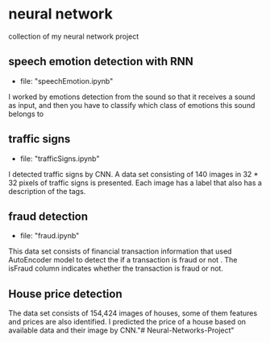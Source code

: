 # neural network
collection of my neural network project

## speech emotion detection with RNN 

- file: "speechEmotion.ipynb"

I worked by emotions detection from the sound so that it receives a sound as input, and then you have to classify which class of emotions this sound belongs to

## traffic signs

- file: "trafficSigns.ipynb"

I detected traffic signs by CNN. A data set consisting of 140 images in  32 * 32 pixels of traffic signs is presented. Each image has a label that also has a description of the tags.

## fraud detection

- file: "fraud.ipynb"

This data set consists of financial transaction information that used AutoEncoder model to detect the if a transaction is fraud or not . The isFraud column indicates whether the transaction is fraud or not.

## House price detection 

The data set consists of 154,424 images of houses, some of them features and prices are also identified. I predicted the price of a house based on available data and their image by CNN."# Neural-Networks-Project" 

